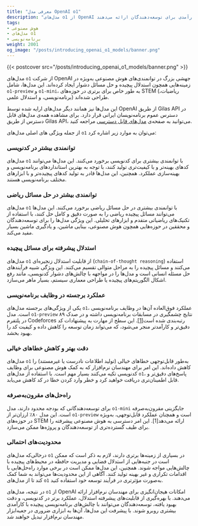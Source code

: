 ```yaml
---
title: "معرفی مدل‌ OpenAI o1" 
description: "مدل‌های o1 از OpenAI تحولی بزرگ در توانمندی‌های هوش مصنوعی ایجاد کرده‌اند، به‌ویژه در حل مسائل پیچیده و برنامه‌نویسی. این مدل‌ها ابزار کارآمدی برای توسعه‌دهندگان ارائه می‌دهند."
tags:
- هوش مصنوعی
- مدل‌های o1
- برنامه‌نویسی
weight: 2001
og_image: "/posts/introducing_openai_o1_models/banner.png"
---
```


{{< postcover src="/posts/introducing_openai_o1_models/banner.png" >}}

مدل‌های `o1` از شرکت OpenAI جهشی بزرگ در توانمندی‌های هوش مصنوعی  به‌ویژه در زمینه‌هایی همچون استدلال پیچیده و حل مسائل دشوار ایجاد کرده‌اند. این مدل‌ها، شامل `o1-preview` و `o1-mini`، به طور خاص برای برتری در حوزه‌های STEM (ریاضیات، برنامه‌نویسی، و استدلال علمی) طراحی شده‌اند.

این مدل‌ها نیز همانند دیگر مدل‌های ارایه شده توسط OpenAI از طریق Gilas API در دسترس عموم برنامه‌نویسان ایرانی قرار دارد. برای مشاهده همه‌ی مدل‌های قابل دسترس از طریق Gilas API، می‌توانید به صفحه‌ی [مدل‌های قابل دسترسی](/models/) مراجعه کنید.

از جمله ویژگی های اصلی مدل‌های `o1` می‌توان به موارد زیر اشاره کرد:

### توانمندی بیشتر در کدنویسی

مدل‌های `o1` با توانمندی بیشتری برای کدنویسی برخورد می‌کنند. این مدل‌ها می‌توانند کدهای بهینه‌تر و با کیفیت‌تری تولید کنند، با توجه به بهترین استانداردهای برنامه‌نویسی و بهینه‌سازی عملکرد. همچنین، این مدل‌ها قادر به تولید کدهای پیچیده‌تر و با ابزارهای مختلف برنامه‌نویسی هستند.

### توانمندی بیشتر در حل مسائل ریاضی

مدل‌های `o1` با توانمندی بیشتری در حل مسائل ریاضی برخورد می‌کنند. این مدل‌ها می‌توانند مسائل پیچیده ریاضی را به صورت دقیق و کامل حل کنند، با استفاده از تکنیک‌های ریاضیاتی متقدم و ابزارهای تحلیلی. این ویژگی مدل‌ها را برای توسعه‌دهندگان و محققین در حوزه‌هایی همچون هوش مصنوعی، بینایی ماشین، و یادگیری ماشین بسیار مفید می‌کند.

### استدلال پیشرفته برای مسائل پیچیده

مدل‌های `o1` از قابلیت استدلال زنجیره‌ای (`chain-of-thought reasoning`) استفاده می‌کنند و مسائل پیچیده را به مراحل متوالی تقسیم می‌کنند. این ویژگی شبیه فرآیندهای حل مسئله انسانی است و مدل‌ها را در مواجهه با چالش‌های دشوار کدنویسی، مانند رفع اشکال الگوریتم‌های پیچیده یا طراحی معماری سیستم، بسیار ماهر می‌سازد.

### عملکرد برجسته در وظایف برنامه‌نویسی

یکی از ویژگی‌های برجسته مدل‌های `o1`، عملکرد فوق‌العاده آن‌ها در وظایف برنامه‌نویسی است. مدل `o1-preview` نتایج چشمگیری در مسابقات برنامه‌نویسی داشته و در صدک ۸۹ در پلتفرم Codeforces رتبه‌بندی شده است[[1]](https://www.forbes.com/sites/janakirammsv/2024/09/13/openai-unveils-o110-key-facts-about-its-advanced-ai-models/). این سطح از مهارت به پیشنهادات کد دقیق‌تر و کارآمدتر منجر می‌شود، که می‌تواند زمان توسعه را کاهش داده و کیفیت کد را بهبود بخشد.

### دقت بهتر و کاهش خطاهای خیالی

مدل‌های `o1` به‌طور قابل‌توجهی خطاهای خیالی (تولید اطلاعات نادرست یا غیرمستند) را کاهش داده‌اند. این امر برای مهندسان نرم‌افزار که به کمک هوش مصنوعی برای وظایف کدنویسی تکیه می‌کنند بسیار مهم است. با استفاده از مدل‌های `o1`، پاسخ‌های دقیق‌تر و قابل اطمینان‌تری دریافت خواهید کرد و خطر وارد کردن خطا در کد کاهش می‌یابد.

### راه‌حل‌های مقرون‌به‌صرفه

برای توسعه‌دهندگانی که بودجه محدود دارند، مدل `o1-mini` جایگزینی مقرون‌به‌صرفه است. این مدل ۸۰٪ ارزان‌تر از `o1-preview` است و همچنان عملکرد قابل‌توجهی، به‌ویژه در حوزه‌های STEM ارائه می‌دهد[1]. این امر دسترسی به هوش مصنوعی پیشرفته را برای طیف گسترده‌تری از توسعه‌دهندگان و پروژه‌ها ممکن می‌سازد.

### محدودیت‌های احتمالی

درحالی‌که مدل‌های `o1` در بسیاری از زمینه‌ها برتری دارند، لازم به ذکر است که ممکن است در جنبه‌هایی از استدلال فضایی و مدیریت حافظه در محیط‌های پیچیده با چالش‌هایی مواجه شوند. همچنین، این مدل‌ها ممکن است در برخی موارد راه‌حل‌هایی با اقدامات تکراری و غیر بهینه تولید کنند. آگاهی از این محدودیت‌ها می‌تواند به شما کمک کند تا از مدل‌های `o1` به‌صورت مؤثرتری در فرآیند توسعه خود استفاده کنید.

در نتیجه، مدل‌های `o1` از OpenAI امکانات هیجان‌انگیزی برای مهندسان نرم‌افزار ارائه می‌دهند. با بهره‌گیری از قابلیت‌های پیشرفته استدلال، عملکرد برتر در کدنویسی، و دقت بهبود یافته، توسعه‌دهندگان می‌توانند با چالش‌های برنامه‌نویسی پیچیده با کارآمدی بیشتری روبرو شوند. با پیشرفت این مدل‌ها، آن‌ها به ابزاری ضروری در جعبه‌ابزار مهندسان نرم‌افزار تبدیل خواهند شد.